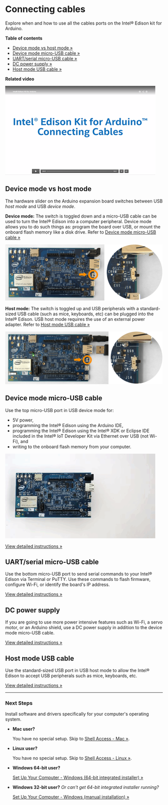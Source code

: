 # Connecting cables

Explore when and how to use all the cables ports on the Intel® Edison kit for Arduino. 


**Table of contents**

* [Device mode vs host mode »](#device-mode-vs-host-mode)
* [Device mode micro-USB cable »](#device-mode-micro-usb-cable)
* [UART/serial micro-USB cable »](#uartserial-micro-usb-cable)
* [DC power supply »](#dc-power-supply)
* [Host mode USB cable »](#host-mode-usb-cable)


**Related video**

[![Intel Edison Kit for Arduino: Connecting Cables](images/video_screenshot-connecting_cables.png
)](https://software.intel.com/en-us/videos/intel-edison-kit-for-arduino)


## Device mode vs host mode

The hardware slider on the Arduino expansion board switches between USB _host mode_ and USB _device mode_. 

**Device mode:** The switch is toggled down and a micro-USB cable can be used to turn the Intel® Edison into a computer peripheral. Device mode allows you to do such things as: program the board over USB, or mount the onboard flash memory like a disk drive. Refer to [Device mode micro-USB cable »](#device-mode-micro-usb-cable)

![Microswitch toggled down for device mode](images/microswitch-device_mode-zoom_in.png)

**Host mode:** The switch is toggled up and USB peripherals with a standard-sized USB cable (such as mice, keyboards, etc) can be plugged into the Intel® Edison. USB host mode requires the use of an external power adapter. Refer to [Host mode USB cable  »](#host-mode-usb-cable)

![Microswitch toggled up for host mode](images/microswitch-host_mode-zoom_in.png)


## Device mode micro-USB cable

Use the top micro-USB port in USB device mode for:

* 5V power, 
* programming the Intel® Edison using the Arduino IDE, 
* programming the Intel® Edison using the Intel® XDK or Eclipse IDE included in the Intel® IoT Developer Kit via Ethernet over USB (not Wi-Fi), and
* writing to the onboard flash memory from your computer.

![Animated gif: using device mode](images/device_mode-animated.gif)

[View detailed instructions »](details-device_mode_cable.md)


## UART/serial micro-USB cable

Use the bottom micro-USB port to send serial commands to your Intel® Edison via Terminal or PuTTY. Use these commands to flash firmware, configure Wi-Fi, or identify the board's IP address.

[View detailed instructions »](details-serial_cable.md)


## DC power supply

If you are going to use more power intensive features such as Wi-Fi, a servo motor, or an Arduino shield, use a DC power supply in addition to the device mode micro-USB cable.

[View detailed instructions »](details-power_barrel.md)


## Host mode USB cable

Use the standard-sized USB port in USB host mode to allow the Intel® Edison to accept USB peripherals such as mice, keyboards, etc.

[View detailed instructions »](details-host_mode_cable.md)

---

### Next Steps

Install software and drivers specifically for your computer's operating system. 

* **Mac user?** 

  You have no special setup. Skip to [Shell Access - Mac »](../shell_access-mac-linux/serial_connection-mac.md).

* **Linux user?** 

  You have no special setup. Skip to [Shell Access - Linux »](../shell_access-mac-linux/serial_connection-linux.md).

* **Windows 64-bit user?** 

  [Set Up Your Computer - Windows (64-bit integrated installer) »](../set_up_your_computer-windows/64bit_integrated_installer.md)

* **Windows 32-bit user?** *Or can't get 64-bit integrated installer running?* 

  [Set Up Your Computer - Windows (manual installation) »](../set_up_your_computer-windows/manual_installation.md)
